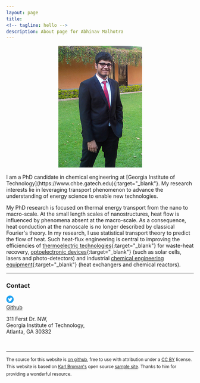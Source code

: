 ```yaml
---
layout: page
title: 
<!-- tagline: hello -->
description: About page for Abhinav Malhotra
---
```

<div style="display: flex; justify-content: center;">
<img src="assets/images/AM.jpg" />
</div>

<br/>
I am a PhD candidate in chemical engineering at [Georgia Institute of Technology](https://www.chbe.gatech.edu){:target="_blank"}. My research interests lie in leveraging transport phenomenon to advance the understanding of energy science to enable new technologies. 

My PhD research is focused on thermal energy transport from the nano to macro-scale. At the small length scales of nanostructures, heat flow is influenced by phenomena absent at the macro-scale. As a consequence, heat conduction at the nanoscale is no longer described by classical Fourier's theory. In my research, I use statistical transport theory to predict the flow of heat. Such heat-flux engineering is central to improving the efficiencies of [thermoelectric technologies](https://www.nature.com/subjects/thermoelectrics){:target="_blank"} for waste-heat recovery, [optoelectronic devices](https://en.wikipedia.org/wiki/Optoelectronics){:target="_blank"} (such as solar cells, lasers and photo-detectors) and industrial [chemical engineering equipment](https://www.aiche.org/rapid/projects/list){:target="_blank"} (heat exchangers and chemical reactors).

---
### <a name="contact"></a>Contact
<a href="https://twitter.com/dracodormien" class="twitter-follow-button" data-show-count="false" data-show-screen-name="false" target="_blank"><img src='/assets/icons/twitter.png' alt="Follow" style="border:8;"></a>
<br/>
<a class="github-button" href="https://github.com/ABMalhotra" data-size="medium" aria-label="Follow @ABMalhotra on GitHub">Github</a>
 	
<script type="text/javascript">
<!--
h='&#x61;&#x62;&#x68;&#x69;&#x6e;&#x61;&#x76;&#x6d;&#46;&#x63;&#x6f;&#x6d;';a='&#64;';n='&#x63;&#x6f;&#x6e;&#x74;&#x61;&#x63;&#x74;';e=n+a+h;
document.write('<a h'+'ref'+'="ma'+'ilto'+':'+e+'" clas'+'s="em' + 'ail">'+e+'<\/'+'a'+'>');
// -->
</script>
311 Ferst Dr. NW, <br/>
Georgia Institute of Technology, <br/>
Atlanta, GA 30332

<br/>

<script async src="https://platform.twitter.com/widgets.js" charset="utf-8"></script>
<script async defer src="https://buttons.github.io/buttons.js"></script>
---
<sup> The source for this website is [on github](https://github.com/ABMalhotra/Website_CC-BY), free to use with attribution under a [CC BY](https://creativecommons.org/licenses/by/3.0/) license. This website is based on [Karl Broman's](https://github.com/kbroman) open source [sample site](https://github.com/kbroman/simple_site). Thanks to him for providing a wonderful resource. </sup>

